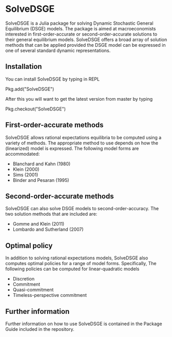 SolveDSGE
=========

SolveDSGE is a Julia package for solving Dynamic Stochastic General Equilibrium (DSGE) models.  The package is aimed at macroeconomists interested in first-order-accurate or second-order-accurate solutions to their general equilibrium models.  SolveDSGE offers a broad array of solution methods that can be applied provided the DSGE model can be expressed in one of several standard dynamic representations.

Installation
------------

You can install SolveDSGE by typing in REPL

Pkg.add("SolveDSGE")

After this you will want to get the latest version from master by typing

Pkg.checkout("SolveDSGE")

First-order-accurate methods
----------------------------

SolveDSGE allows rational expectations equilibria to be computed using a variety of methods.  The appropriate method to use depends on how the (linearized) model is expressed.  The following model forms are accommodated:

- Blanchard and Kahn (1980)
- Klein (2000)
- Sims (2001)
- Binder and Pesaran (1995)

Second-order-accurate methods
-----------------------------

SolveDSGE can also solve DSGE models to second-order-accuracy.  The two solution methods that are included are:

- Gomme and Klein (2011)
- Lombardo and Sutherland (2007)

Optimal policy
------------------

In addition to solving rational expectations models, SolveDSGE also computes optimal policies for a range of model forms.  Specifically, The following policies can be computed for linear-quadratic models

- Discretion
- Commitment
- Quasi-commitment
- Timeless-perspective commitment

Further information
------------------- 

Further information on how to use SolveDSGE is contained in the Package Guide included in the repository.
